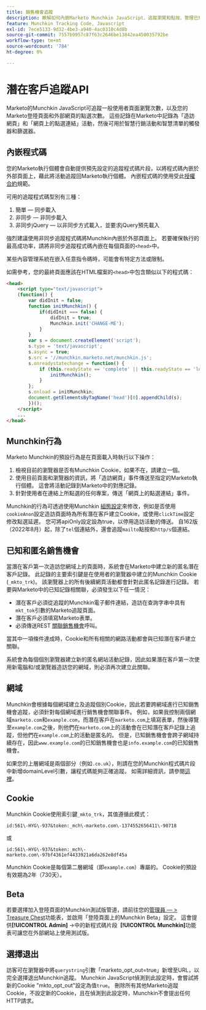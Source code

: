 ```yaml
---
title: 銷售機會追蹤
description: 瞭解如何內嵌Marketo Munchkin JavaScript、追蹤瀏覽和點按、管理已知和匿名的銷售機會、跨網域Cookie，以及選擇退出Smart Campaigns。
feature: Munchkin Tracking Code, Javascript
exl-id: 7ece5133-9d32-4be3-a940-4ac0310c4d8b
source-git-commit: 7557b9957c87f63c2646be13842ea450035792be
workflow-type: tm+mt
source-wordcount: '784'
ht-degree: 0%

---
```


# 潛在客戶追蹤API

Marketo的Munchkin JavaScript可追蹤一般使用者頁面瀏覽次數，以及您的Marketo登陸頁面和外部網頁的點選次數。 這些記錄在Marketo中記錄為「造訪網頁」和「網頁上的點選連結」活動，然後可用於智慧行銷活動和智慧清單的觸發器和篩選器。

## 內嵌程式碼

您的Marketo執行個體會自動提供預先設定的追蹤程式碼片段，以將程式碼內嵌於外部頁面上，藉此將活動追蹤回Marketo執行個體。 內嵌程式碼的使用受此[授權合約](../munchkin-license.pdf)規範。

可用的追蹤程式碼型別有三種：

1. 簡單 — 同步載入
1. 非同步 — 非同步載入
1. 非同步jQuery — 以非同步方式載入，並要求jQuery預先載入

強烈建議使用非同步追蹤程式碼將Munchkin內嵌於外部頁面上。 若要確保執行的最高成功率，請將非同步追蹤程式碼內嵌在每個頁面的`<head>`中。

某些內容管理系統在嵌入任意指令碼時，可能會有特定方法或限制。

如需參考，您的最終頁面應該在HTML檔案的`<head>`中包含類似以下的程式碼：

```html
<head>
    <script type="text/javascript">
    (function() {
        var didInit = false;
        function initMunchkin() {
            if(didInit === false) {
                didInit = true;
                Munchkin.init('CHANGE-ME');
            }
        }
        var s = document.createElement('script');
        s.type = 'text/javascript';
        s.async = true;
        s.src = '//munchkin.marketo.net/munchkin.js';
        s.onreadystatechange = function() {
            if (this.readyState == 'complete' || this.readyState == 'loaded') {
                initMunchkin();
            }
        };
        s.onload = initMunchkin;
        document.getElementsByTagName('head')[0].appendChild(s);
        })();
    </script>
    ...
</head>
```

## Munchkin行為

Marketo Munchkin的預設行為是在頁面載入時執行以下操作：

1. 檢視目前的瀏覽器是否有Munchkin Cookie，如果不在，請建立一個。
1. 使用目前頁面和瀏覽器的資訊，將「造訪網頁」事件傳送至指定的Marketo執行個體。 這會將活動記錄到Marketo中的對應記錄。
1. 針對使用者在連結上所點選的任何專案，傳送「網頁上的點選連結」事件。

Munchkin的行為可透過使用Munchkin [組態設定](configuration.md)來修改，例如是否使用`cookieAnon`設定造訪頁面時為所有潛在客戶建立Cookie，或使用`clickTime`設定修改點選延遲。 您可將apiOnly設定設為true，以停用造訪活動的傳送。 自162版（2022年8月）起，除了`tel`個連結外，還會追蹤`mailto`點按和`http/s`個連結。

## 已知和匿名銷售機會

當潛在客戶第一次造訪您網域上的頁面時，系統會在Marketo中建立新的匿名潛在客戶記錄。 此記錄的主要索引鍵是在使用者的瀏覽器中建立的Munchkin Cookie (`_mkto_trk`)。 該瀏覽器上的所有後續網頁活動都會針對此匿名記錄進行記錄。 若要與Marketo中的已知記錄相關聯，必須發生以下任一情況：

- 潛在客戶必須從追蹤的Munchkin電子郵件連結，造訪在查詢字串中具有`mkt_tok`引數的Marketo追蹤頁面。
- 潛在客戶必須填寫Marketo表單。
- 必須傳送REST [關聯銷售機會](https://developer.adobe.com/marketo-apis/api/mapi/#tag/Leads/operation/associateLeadUsingPOST)呼叫。

當其中一項條件達成時，Cookie和所有相關的網路活動都會與已知潛在客戶建立關聯。

系統會為每個個別瀏覽器建立新的匿名網站活動記錄，因此如果潛在客戶第一次使用新電腦和/或瀏覽器造訪您的網域，則必須再次建立此關聯。

## 網域

Munchkin會根據每個網域建立及追蹤個別Cookie，因此若要跨網域進行已知銷售機會追蹤，必須針對每個網域進行銷售機會關聯事件。 例如，如果我控制兩個網域`marketo.com`和`example.com`，而潛在客戶在`marketo.com`上填寫表單，然後導覽至`example.com`之後，則他們在`marketo.com`上的活動會在已知潛在客戶記錄上追蹤，但他們在`example.com`上的活動是匿名的。 但是，已知銷售機會會跨子網域持續存在，因此`www.example.com`的已知銷售機會也是`info.example.com`的已知銷售機會。

如果您的上層網域是兩個部分（例如`.co.uk`），則請在您的Munchkin程式碼片段中新增domainLevel引數，讓程式碼能夠正確追蹤。 如需詳細資訊，請參閱[這裡](configuration.md#domainlevel)。

## Cookie

Munchkin Cookie使用索引鍵`_mkto_trk`，其值遵循此模式：

`id:561\-HYG\-937&token:_mch\-marketo.com\-1374552656411\-90718`

或

`id:561\-HYG\-937&token:_mch\-marketo.com\-97bf4361ef4433921a6da262e8df45a`

Munchkin Cookie是每個第二層網域（即`example.com`）專屬的。 Cookie的預設有效期為2年（730天）。

## Beta

若要選擇加入登陸頁面的Munchkin測試版管道，請前往您的[管理員 — > Treasure Chest](https://experienceleague.adobe.com/en/docs/marketo/using/product-docs/administration/settings/enable-or-disable-treasure-chest-features)功能表，並啟用「登陸頁面上的Munchkin Beta」設定。 這會提供&#x200B;**[!UICONTROL Admin]** ->中的新程式碼片段  **[!UICONTROL Munchkin]**&#x200B;功能表可讓您在外部網站上使用測試版。

## 選擇退出

訪客可在瀏覽器中將`querystring`引數「marketo_opt_out=true」新增至URL，以完全選擇退出Munchkin追蹤。 Munchkin JavaScript偵測到此設定時，會嘗試將新的Cookie &quot;mkto_opt_out&quot;設定為值`true`。 刪除所有其他Marketo追蹤Cookie，不設定新的Cookie，且在偵測到此設定時，Munchkin不會提出任何HTTP請求。

